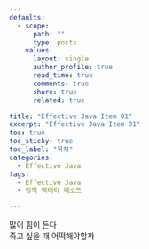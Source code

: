 ```yaml
---
defaults:
  - scope:
      path: ""
      type: posts
    values:
      layout: single
      author_profile: true
      read_time: true
      comments: true
      share: true
      related: true

title: "Effective Java Item 01"
excerpt: "Effective Java Item 01"
toc: true
toc_sticky: true
toc_label: "목차"
categories:
  - Effective Java
tags:
  - Effective Java
  - 정적 팩터리 메소드

---
```


많이 힘이 든다  
죽고 싶을 때 어떡해야할까
